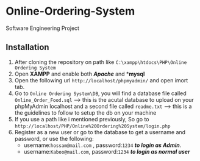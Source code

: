 # Online-Ordering-System
Software Engineering Project

## Installation
 1. After cloning the repository on path like `C:\xampp\htdocs\PHP\Online Ordering System`
 2. Open **XAMPP** and enable both ***Apache*** and ***mysql**
 3. Open the following url `http://localhost/phpmyadmin/` and open imort tab.
 4. Go to `Online Ordering System\DB`, you will find a database file called `Online_Order_Food.sql` -->  this is the acutal database to upload on your phpMyAdmin localhost
    and a second file called `readme.txt` --> this is a the guidelines to follow to setup the db on your machine
 5. If you use a path like i mentioned previously, So go to `http://localhost/PHP/Online%20Ordering%20System/login.php`
 6. Register as a new user or go to the database to get a username and password, or use the following:
    - username:`hossam@mail.com` , password:`1234` ***to login as Admin***.
    - username:`Kaboo@mail.com`, password:`1234` ***to login as normal user***
